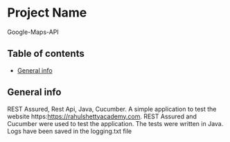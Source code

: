 # Project Name 
Google-Maps-API

## Table of contents
* [General info](#general-info)

## General info
REST Assured, Rest Api, Java, Cucumber. A simple application to test the website https:https://rahulshettyacademy.com. REST Assured and Cucumber were used to test the application.
The tests were written in Java. Logs have been saved in the logging.txt file
